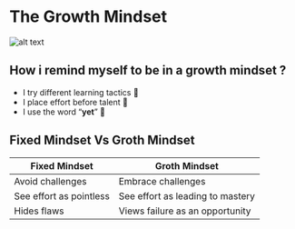 # The Growth Mindset


![alt text](https://i.ibb.co/j3GbJW0/9f524-brain-2062057-960-720-removebg-preview.png)

## How i remind myself to be in a growth mindset ?

- I try different learning tactics :book:
- I place effort before talent 	:muscle:
- I use the word “**yet**” :checkered_flag:

## Fixed Mindset Vs Groth Mindset 

| Fixed Mindset | Groth Mindset |
| ----------- | ----------- |
| Avoid challenges  | Embrace challenges |
| See effort as pointless | See effort as leading to mastery |
| Hides flaws | Views failure as an opportunity |

